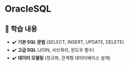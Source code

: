 # OracleSQL

## 📌 학습 내용
- ✔️ **기본 SQL 문법** (SELECT, INSERT, UPDATE, DELETE)
- ✔️ **고급 SQL** (JOIN, 서브쿼리, 윈도우 함수)
- ✔️ **데이터 모델링** (정규화, 관계형 데이터베이스 설계)
